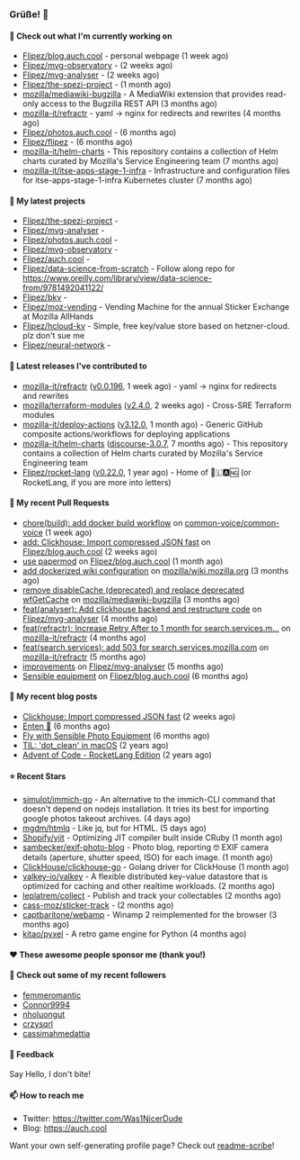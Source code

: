 ### Grüße! 👋

#### 👷 Check out what I'm currently working on

- [Flipez/blog.auch.cool](https://github.com/Flipez/blog.auch.cool) - personal webpage (1 week ago)
- [Flipez/mvg-observatory](https://github.com/Flipez/mvg-observatory) -  (2 weeks ago)
- [Flipez/mvg-analyser](https://github.com/Flipez/mvg-analyser) -  (2 weeks ago)
- [Flipez/the-spezi-project](https://github.com/Flipez/the-spezi-project) -  (1 month ago)
- [mozilla/mediawiki-bugzilla](https://github.com/mozilla/mediawiki-bugzilla) - A MediaWiki extension that provides read-only access to the Bugzilla REST API (3 months ago)
- [mozilla-it/refractr](https://github.com/mozilla-it/refractr) - yaml -&gt; nginx for redirects and rewrites (4 months ago)
- [Flipez/photos.auch.cool](https://github.com/Flipez/photos.auch.cool) -  (6 months ago)
- [Flipez/flipez](https://github.com/Flipez/flipez) -  (6 months ago)
- [mozilla-it/helm-charts](https://github.com/mozilla-it/helm-charts) - This repository contains a collection of Helm charts curated by Mozilla&#39;s Service Engineering team (7 months ago)
- [mozilla-it/itse-apps-stage-1-infra](https://github.com/mozilla-it/itse-apps-stage-1-infra) - Infrastructure and configuration files for itse-apps-stage-1-infra Kubernetes cluster (7 months ago)

#### 🌱 My latest projects

- [Flipez/the-spezi-project](https://github.com/Flipez/the-spezi-project) - 
- [Flipez/mvg-analyser](https://github.com/Flipez/mvg-analyser) - 
- [Flipez/photos.auch.cool](https://github.com/Flipez/photos.auch.cool) - 
- [Flipez/mvg-observatory](https://github.com/Flipez/mvg-observatory) - 
- [Flipez/auch.cool](https://github.com/Flipez/auch.cool) - 
- [Flipez/data-science-from-scratch](https://github.com/Flipez/data-science-from-scratch) - Follow along repo for https://www.oreilly.com/library/view/data-science-from/9781492041122/
- [Flipez/bkv](https://github.com/Flipez/bkv) - 
- [Flipez/moz-vending](https://github.com/Flipez/moz-vending) - Vending Machine for the annual Sticker Exchange at Mozilla AllHands
- [Flipez/hcloud-kv](https://github.com/Flipez/hcloud-kv) - Simple, free key/value store based on hetzner-cloud. plz don&#39;t sue me
- [Flipez/neural-network](https://github.com/Flipez/neural-network) - 


#### 🔭 Latest releases I've contributed to

- [mozilla-it/refractr](https://github.com/mozilla-it/refractr) ([v0.0.196](https://github.com/mozilla-it/refractr/releases/tag/v0.0.196), 1 week ago) - yaml -&gt; nginx for redirects and rewrites
- [mozilla/terraform-modules](https://github.com/mozilla/terraform-modules) ([v2.4.0](https://github.com/mozilla/terraform-modules/releases/tag/v2.4.0), 2 weeks ago) - Cross-SRE Terraform modules
- [mozilla-it/deploy-actions](https://github.com/mozilla-it/deploy-actions) ([v3.12.0](https://github.com/mozilla-it/deploy-actions/releases/tag/v3.12.0), 1 month ago) - Generic GitHub composite actions/workflows for deploying applications
- [mozilla-it/helm-charts](https://github.com/mozilla-it/helm-charts) ([discourse-3.0.7](https://github.com/mozilla-it/helm-charts/releases/tag/discourse-3.0.7), 7 months ago) - This repository contains a collection of Helm charts curated by Mozilla&#39;s Service Engineering team
- [Flipez/rocket-lang](https://github.com/Flipez/rocket-lang) ([v0.22.0](https://github.com/Flipez/rocket-lang/releases/tag/v0.22.0), 1 year ago) - Home of 🚀🇱🅰🆖 (or RocketLang, if you are more into letters)

#### 🔨 My recent Pull Requests

- [chore(build): add docker build workflow](https://github.com/common-voice/common-voice/pull/4674) on [common-voice/common-voice](https://github.com/common-voice/common-voice) (1 week ago)
- [add: Clickhouse: Import compressed JSON fast](https://github.com/Flipez/blog.auch.cool/pull/62) on [Flipez/blog.auch.cool](https://github.com/Flipez/blog.auch.cool) (2 weeks ago)
- [use papermod](https://github.com/Flipez/blog.auch.cool/pull/61) on [Flipez/blog.auch.cool](https://github.com/Flipez/blog.auch.cool) (1 month ago)
- [add dockerized wiki configuration](https://github.com/mozilla/wiki.mozilla.org/pull/117) on [mozilla/wiki.mozilla.org](https://github.com/mozilla/wiki.mozilla.org) (3 months ago)
- [remove disableCache (deprecated) and replace deprecated wfGetCache](https://github.com/mozilla/mediawiki-bugzilla/pull/108) on [mozilla/mediawiki-bugzilla](https://github.com/mozilla/mediawiki-bugzilla) (3 months ago)
- [feat(analyser): Add clickhouse backend and restructure code](https://github.com/Flipez/mvg-analyser/pull/2) on [Flipez/mvg-analyser](https://github.com/Flipez/mvg-analyser) (4 months ago)
- [feat(refractr): Increase Retry After to 1 month for search.services.m…](https://github.com/mozilla-it/refractr/pull/329) on [mozilla-it/refractr](https://github.com/mozilla-it/refractr) (4 months ago)
- [feat(search.services): add 503 for search.services.mozilla.com](https://github.com/mozilla-it/refractr/pull/326) on [mozilla-it/refractr](https://github.com/mozilla-it/refractr) (5 months ago)
- [improvements](https://github.com/Flipez/mvg-analyser/pull/1) on [Flipez/mvg-analyser](https://github.com/Flipez/mvg-analyser) (5 months ago)
- [Sensible equipment](https://github.com/Flipez/blog.auch.cool/pull/60) on [Flipez/blog.auch.cool](https://github.com/Flipez/blog.auch.cool) (6 months ago)

#### 📜 My recent blog posts

- [Clickhouse: Import compressed JSON fast](https://auch.cool/posts/2024/zstd-json-clickhouse-import/) (2 weeks ago)
- [Enten 🦆](https://auch.cool/enten/) (6 months ago)
- [Fly with Sensible Photo Equipment](https://auch.cool/posts/2024/sensible-equipment/) (6 months ago)
- [TIL: &#39;dot_clean&#39; in macOS](https://auch.cool/posts/2023/til-dot-clean/) (2 years ago)
- [Advent of Code - RocketLang Edition](https://auch.cool/posts/2022/aoc-day-1/) (2 years ago)

#### ⭐ Recent Stars

- [simulot/immich-go](https://github.com/simulot/immich-go) - An alternative to the immich-CLI command that doesn&#39;t depend on nodejs installation. It tries its best for importing google photos takeout archives. (4 days ago)
- [mgdm/htmlq](https://github.com/mgdm/htmlq) - Like jq, but for HTML. (5 days ago)
- [Shopify/yjit](https://github.com/Shopify/yjit) - Optimizing JIT compiler built inside CRuby (1 month ago)
- [sambecker/exif-photo-blog](https://github.com/sambecker/exif-photo-blog) - Photo blog, reporting 🤓 EXIF camera details (aperture, shutter speed, ISO) for each image. (1 month ago)
- [ClickHouse/clickhouse-go](https://github.com/ClickHouse/clickhouse-go) - Golang driver for ClickHouse (1 month ago)
- [valkey-io/valkey](https://github.com/valkey-io/valkey) - A flexible distributed key-value datastore that is optimized for caching and other realtime workloads. (2 months ago)
- [leplatrem/collect](https://github.com/leplatrem/collect) - Publish and track your collectables (2 months ago)
- [cass-moz/sticker-track](https://github.com/cass-moz/sticker-track) -  (2 months ago)
- [captbaritone/webamp](https://github.com/captbaritone/webamp) - Winamp 2 reimplemented for the browser (3 months ago)
- [kitao/pyxel](https://github.com/kitao/pyxel) - A retro game engine for Python (4 months ago)

#### ❤️ These awesome people sponsor me (thank you!)


#### 👯 Check out some of my recent followers

- [femmeromantic](https://github.com/femmeromantic)
- [Connor9994](https://github.com/Connor9994)
- [nholuongut](https://github.com/nholuongut)
- [crzysqrl](https://github.com/crzysqrl)
- [cassimahmedattia](https://github.com/cassimahmedattia)

#### 💬 Feedback

Say Hello, I don't bite!

#### 📫 How to reach me

- Twitter: https://twitter.com/Was1NicerDude
- Blog: https://auch.cool

Want your own self-generating profile page? Check out [readme-scribe](https://github.com/muesli/readme-scribe)!
